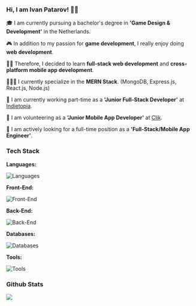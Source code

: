 ### Hi, I am Ivan Patarov! 👋🏻

🎓 I am currently pursuing a bachelor's degree in **'Game Design & Development'** in the Netherlands. 

🎮 In addition to my passion for **game development**, I really enjoy doing **web development**. 

✍🏻 Therefore, I decided to learn **full-stack web development** and **cross-platform mobile app development**. 

🧑🏻‍💻 I currently specialize in the **MERN Stack**. (MongoDB, Express.js, React.js, Node.js)

🏢 I am currently working part-time as a **'Junior Full-Stack Developer'** at <a href="https://indietopia.org/">Indietopia</a>. 

📱 I am volunteering as a **'Junior Mobile App Developer'** at <a href="https://clikplatform.nl/">Clik</a>. 

💼 I am actively looking for a full-time position as a **'Full-Stack/Mobile App Engineer'**.

### Tech Stack

**Languages:**

![Languages](https://skillicons.dev/icons?i=html,css,sass,js,ts,solidity&perline=3)

**Front-End:**

![Front-End](https://skillicons.dev/icons?i=nextjs,react,redux,tailwind,bootstrap,jquery&perline=3)

**Back-End:**

![Back-End](https://skillicons.dev/icons?i=express,nodejs)

**Databases:**

![Databases](https://skillicons.dev/icons?i=mongodb,postgres)

**Tools:**

![Tools](https://skillicons.dev/icons?i=webpack,babel,vite)



### Github Stats

<a href="#"><img align="center" src="https://github-readme-stats.vercel.app/api/top-langs/?username=iwwan-01&layout=compact&hide_border=true" /></a> 
<!--
**iwwan-01/iwwan-01** is a ✨ _special_ ✨ repository because its `README.md` (this file) appears on your GitHub profile.

Here are some ideas to get you started:

- 🔭 I’m currently working on ...
- 🌱 I’m currently learning ...
- 👯 I’m looking to collaborate on ...
- 🤔 I’m looking for help with ...
- 💬 Ask me about ...
- 📫 How to reach me: ...
- 😄 Pronouns: ...
- ⚡ Fun fact: ...
-->
